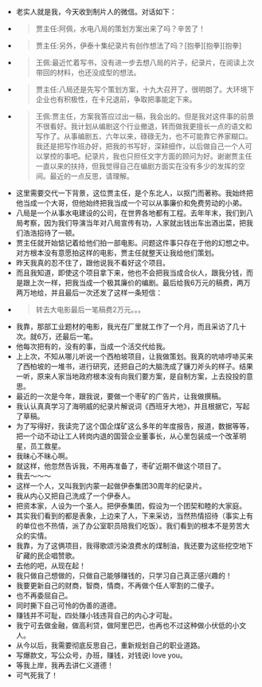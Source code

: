 - 老实人就是我，今天收到制片人的微信。对话如下：
- > 贾主任:阿佩，水电八局的策划方案出来了吗？辛苦了！
- > 贾主任:另外，伊泰十集纪录片有创作想法了吗？[抱拳][抱拳][抱拳]
- > 王佩:最近忙着写书，没有进一步去想八局的片子，纪录片，在阅读上次带回的材料，也还没成型的想法。
- > 贾主任:八局还是先写个策划方案，十九大召开了，很明朗了。大环境下企业也有积极性，在卡兄退前，争取把事能定下来。
- > 王佩:贾主任，方案我答应过出一稿，我会出的。但是我对这件事的前景不很看好。我计划从编剧这个行业撤退，转而做我更擅长一点的语文和写作了。从事编剧五、六年以来，碌碌无为，也不可能靠它养家糊口。我还是把写作班办好，把我的书写好，深耕细作，以后做自己一个人可以掌控的事吧。纪录片，我也只担任文字方面的顾问为好。谢谢贾主任一直以来的扶持，但我觉得自己在编剧方面实在没有多少的发挥的空间。最近的一点反思，请理解。
- 这里需要交代一下背景，这位贾主任，是个东北人，以抠门而著称。我始终把他当成一个大哥，但他始终把我当成一个可以从事廉价和免费劳动的小弟。
- 八局是一个从事水电建设的公司，在世界各地都有工程。去年年末，我们到八局考察，因为我们导演当年对八局宣传有功，人家就出钱出车出酒出菜，把我们浩浩招待了一顿。
- 贾主任就开始惦记着给他们拍一部电影。问题这件事只存在于他的幻想之中。对方根本没有意愿拍这样的电影，贾主任就整天让我给他们策划。
- 昨天我真的忍不住了，跟他说我不看好这个项目。
- 而且我知道，即使这个项目拿下来，他也不会把我当成合伙人，跟我分钱，而是跟上次一样，把我当成一个极其廉价的编剧。最后给我6万元的稿费，两万两万地给，并且最后一次还发了这样一条短信：
- > 转去大电影最后一笔稿费2万元。。。
- 我靠，那部工业题材的电影，我光在厂里就工作了一个月，而且采访了几十次。就6万，还最后一笔。
- 他每次把有的，没有的事，当成一个活交代给我。
- 上上次，不知从哪儿听说一个西柏坡项目，让我做策划。我真的吭哧哼哧买来了西柏坡的一堆书，进行研究，还把自己的大脑洗成了镰刀斧头的样子。结果一听，原来人家当地政府根本没有向我们要方案，是自制方案，上去投投的意思。
- 最近的一次是今年，跟我说，要做一个枣矿的广告片，让我做撰稿。
- 我认认真真学习了海明威的纪录片解说词《西班牙大地》，并且根据它，写起了草稿。
- 为了写得好，我读完了这个国企煤矿这么多年的年度报告，报道，数据等等，把一个动不动让工人转岗内退的国营企业董事长，从心里包装成一个改革明星，员工救星。
- 我昧心不昧心啊。
- 就这样，他忽然告诉我，不用再准备了，枣矿近期不做这个项目了。
- 我去～～～
- 这样一个人，又叫我到内蒙一起做伊泰集团30周年的纪录片。
- 我从内心又把自己洗成了一个伊泰人。
- 把资本家，人设为一个圣人。把伊泰集团，假设为一个团契和睦的大家庭。
- 其实我们看到的都是表象，上边来了人，下来采访，当然热情招待（事实上有的单位也不热情，派了办公室职员陪我们吃饭）。我们看到的根本不是劳苦大众的实情。
- 我靠，为了这俩项目，我得歌颂污染浪费水的煤制油，我还要为这些挖空地下矿藏的民企唱赞歌。
- 去他的吧，从现在起！
- 我只做自己想做的，只做自己能够赚钱的，只学习自己真正感兴趣的！
- 我要更新自己的财商，智商，情商，不再做个任人宰割的二傻子。
- 也不再委屈自己。
- 同时撕下自己可怜的伪善的道德。
- 赚钱并不可耻，四处赚小钱违背自己的内心才可耻。
- 我宁可去做金融，做高利贷，做阿里巴巴，也再也不过这种做小伏低的小文人。
- 从今以后，我需要彻底反思自己，重新规划自己的职业道路。
- 写爆款文，写公众号，办班，赚钱，对钱说i love you。
- 等我上岸，我再去讲仁义道德！
- 可气死我了！
